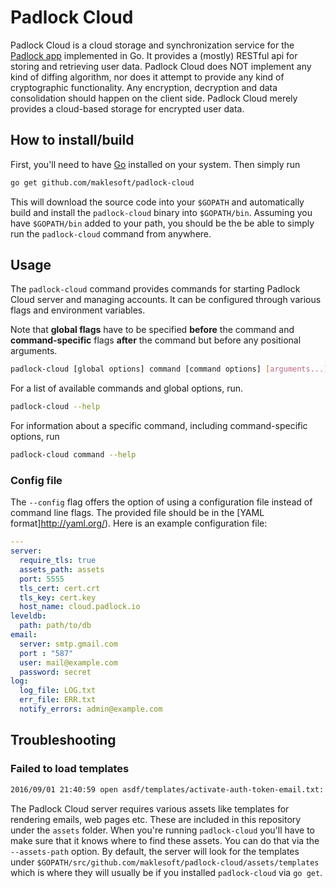 # Padlock Cloud

Padlock Cloud is a cloud storage and synchronization service for the
[Padlock app](https://github.com/maklesoft/padlock/) implemented in Go. It provides a (mostly) RESTful api
for storing and retrieving user data. Padlock Cloud does NOT implement any kind of
diffing algorithm, nor does it attempt to provide any kind of cryptographic functionality. Any encryption,
decryption and data consolidation should happen on the client side. Padlock Cloud merely provides a
cloud-based storage for encrypted user data.

## How to install/build

First, you'll need to have [Go](https://golang.org/) installed on your system. Then simply run

```sh
go get github.com/maklesoft/padlock-cloud
```

This will download the source code into your `$GOPATH` and automatically build and install the
`padlock-cloud` binary into `$GOPATH/bin`. Assuming you have `$GOPATH/bin` added
to your path, you should be the be able to simply run the `padlock-cloud` command from anywhere.

## Usage

The `padlock-cloud` command provides commands for starting Padlock Cloud server and managing
accounts. It can be configured through various flags and environment variables.

Note that **global flags** have to be specified **before** the command and **command-specific** flags
**after** the command but before any positional arguments.

```sh
padlock-cloud [global options] command [command options] [arguments...]
```

For a list of available commands and global options, run.

```sh
padlock-cloud --help
```

For information about a specific command, including command-specific options, run

```sh
padlock-cloud command --help
```

### Config file

The `--config` flag offers the option of using a configuration file instead of command line flags. The
provided file should be in the [YAML format]http://yaml.org/). Here is an example configuration file:

```yaml
---
server:
  require_tls: true
  assets_path: assets
  port: 5555
  tls_cert: cert.crt
  tls_key: cert.key
  host_name: cloud.padlock.io
leveldb:
  path: path/to/db
email:
  server: smtp.gmail.com
  port : "587"
  user: mail@example.com
  password: secret
log:
  log_file: LOG.txt
  err_file: ERR.txt
  notify_errors: admin@example.com
```

## Troubleshooting

### Failed to load templates

```sh
2016/09/01 21:40:59 open asdf/templates/activate-auth-token-email.txt: no such file or directory
```

The Padlock Cloud server requires various assets like templates for rendering emails, web
pages etc. These are included in this repository under the `assets` folder. When you're running
`padlock-cloud` you'll have to make sure that it knows where to find these assets. You can do that
via the `--assets-path` option. By default, the server will look for the templates under
`$GOPATH/src/github.com/maklesoft/padlock-cloud/assets/templates` which is where they will usually be
if you installed `padlock-cloud` via `go get`.

